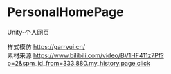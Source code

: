 # PersonalHomePage
Unity-个人网页

样式模仿 https://garryui.cn/  
素材来源 https://www.bilibili.com/video/BV1HF411z7Pf?p=2&spm_id_from=333.880.my_history.page.click